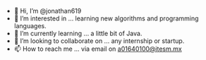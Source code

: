 - 👋 Hi, I’m @jonathan619
- 👀 I’m interested in ... learning new algorithms and programming languages.
- 🌱 I’m currently learning ... a little bit of Java.
- 💞️ I’m looking to collaborate on ... any internship or startup.
- 📫 How to reach me ... via email on a01640100@itesm.mx

<!---
jonathan619/jonathan619 is a ✨ special ✨ repository because its `README.md` (this file) appears on your GitHub profile.
You can click the Preview link to take a look at your changes.
--->
